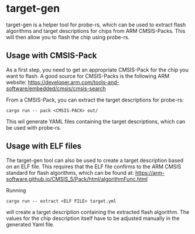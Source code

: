 # target-gen

target-gen is a helper tool for probe-rs, which can be used to extract flash algorithms and target descriptions for
chips from ARM CMSIS-Packs. This will then allow you to flash the chip using probe-rs.

## Usage with CMSIS-Pack

As a first step, you need to get an appropriate CMSIS-Pack for the chip you want to flash. A good source for CMSIS-Packs
is the following ARM website: https://developer.arm.com/tools-and-software/embedded/cmsis/cmsis-search

From a CMSIS-Pack, you can extract the target descriptions for probe-rs:

    cargo run -- pack <CMSIS-PACK> out/

This wil generate YAML files containing the target descriptions, which can be used with probe-rs.

## Usage with ELF files

The target-gen tool can also be used to create a target description based on an ELF file. This
requires that the ELF file confirms to the ARM CMSIS standard for flash algorithms, which
can be found at: https://arm-software.github.io/CMSIS_5/Pack/html/algorithmFunc.html


Running

    cargo run -- extract <ELF FILE> target.yml

will create a target description containing the extracted flash algorithm. The values
for the chip description itself have to be adjusted manually in the generated Yaml file.
